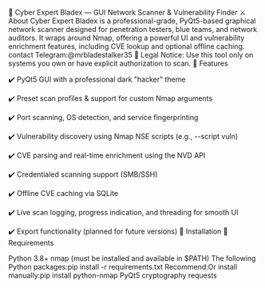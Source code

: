 📡 Cyber Expert Bladex — GUI Network Scanner & Vulnerability Finder
⚔️ About
Cyber Expert Bladex is a professional-grade, PyQt5-based graphical network scanner designed for penetration testers, blue teams, and network auditors. It wraps around Nmap, offering a powerful UI and vulnerability enrichment features, including CVE lookup and optional offline caching. contact Telegram:@mrbladestalker35
🚨 Legal Notice: Use this tool only on systems you own or have explicit authorization to scan.
🧰 Features

✔️ PyQt5 GUI with a professional dark "hacker" theme

✔️ Preset scan profiles & support for custom Nmap arguments

✔️ Port scanning, OS detection, and service fingerprinting

✔️ Vulnerability discovery using Nmap NSE scripts (e.g., --script vuln)

✔️ CVE parsing and real-time enrichment using the NVD API

✔️ Credentialed scanning support (SMB/SSH)

✔️ Offline CVE caching via SQLite

✔️ Live scan logging, progress indication, and threading for smooth UI

✔️ Export functionality (planned for future versions)
🚀 Installation
🐧 Requirements

Python 3.8+
nmap (must be installed and available in $PATH)
The following Python packages:pip install -r requirements.txt
Recommend:Or install manually:pip install python-nmap PyQt5 cryptography requests
